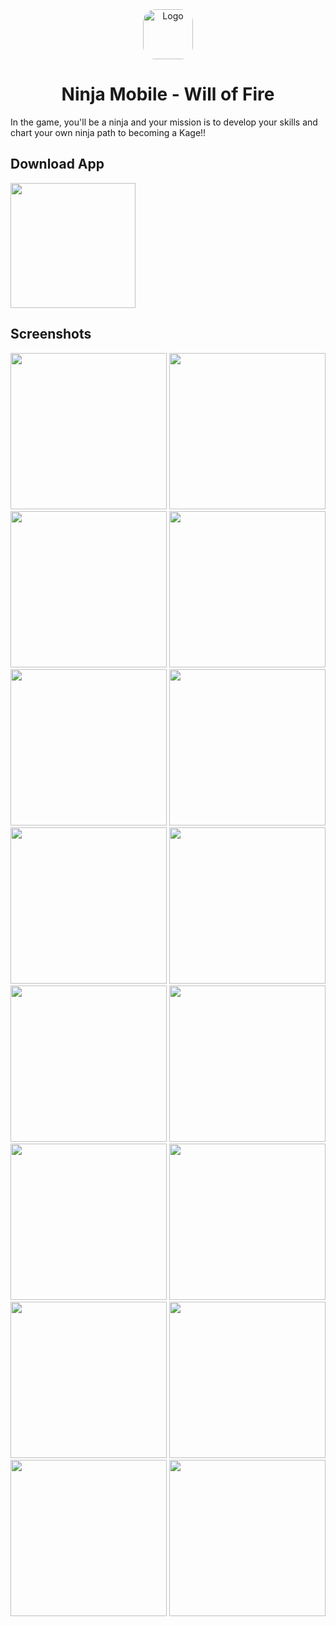<div align="center">
    <img src="icones/logo640.png" width=80 style="border-radius: 25%" alt="Logo"/>
    <h1>Ninja Mobile - Will of Fire</h1>
</div>

<p>
In the game, you'll be a ninja and your mission is to develop your skills and chart your own ninja path to becoming a Kage!!
</p>

## Download App
<a href="https://play.google.com/store/apps/details?id=com.gutotech.borutogame"><img src="https://play.google.com/intl/en_us/badges/static/images/badges/en_badge_web_generic.png" width="200"></img></a>

## Screenshots
<p>
    <img src="screenshots/build-en.png" height="250"/>
    <img src="screenshots/build2-en.png" height="250"/>
    <img src="screenshots/equipments-en.png" height="250">
    <img src="screenshots/equipments2-en.png" height="250">
    <img src="screenshots/obtain_new_shinobi-en.png" height="250"/>
    <img src="screenshots/dojo4x4-en.png" height="250"/>
    <img src="screenshots/match_map-en.png" height="250"/>
    <img src="screenshots/match_map2-en.png" height="250"/>
    <img src="screenshots/match_map3-en.png" height="250"/>
    <img src="screenshots/match_map4-en.png" height="250"/>
    <img src="screenshots/match_map5-en.png" height="250"/>
    <img src="screenshots/war-en.png" height="250"/>
    <img src="screenshots/story_mode-en.png" height="250"/>
    <img src="screenshots/tournament-en.png" height="250"/>
    <img src="screenshots/battle_pvp-en.png" height="250"/>
    <img src="screenshots/ranking-en.png" height="250"/>
</p>
